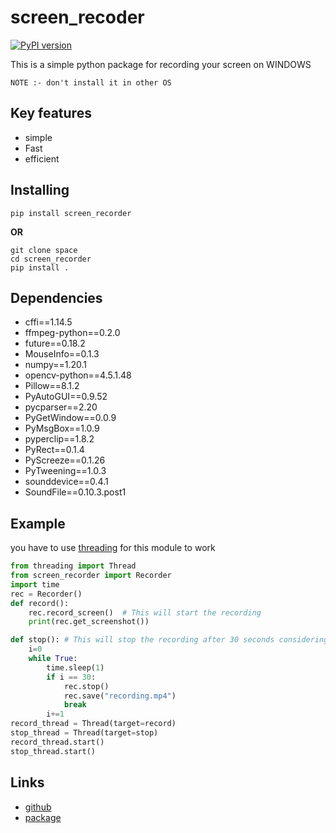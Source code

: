 # screen_recoder

[![PyPI version](https://badge.fury.io/py/screen_recorder.svg)](https://badge.fury.io/py/screen_recorder)


This is a simple python package for recording your screen on WINDOWS

``NOTE :- don't install it in other OS``

## Key features
* simple
* Fast
* efficient

## Installing

```
pip install screen_recorder
```

**OR**

```
git clone space
cd screen_recorder
pip install .
```
## Dependencies
* cffi==1.14.5
* ffmpeg-python==0.2.0
* future==0.18.2
* MouseInfo==0.1.3
* numpy==1.20.1
* opencv-python==4.5.1.48
* Pillow==8.1.2
* PyAutoGUI==0.9.52
* pycparser==2.20
* PyGetWindow==0.0.9
* PyMsgBox==1.0.9
* pyperclip==1.8.2
* PyRect==0.1.4
* PyScreeze==0.1.26
* PyTweening==1.0.3
* sounddevice==0.4.1
* SoundFile==0.10.3.post1

## Example
you have to use [threading](https://realpython.com/intro-to-python-threading/) for this module to work
```python
from threading import Thread
from screen_recorder import Recorder
import time
rec = Recorder() 
def record():
    rec.record_screen()  # This will start the recording
    print(rec.get_screenshot())

def stop(): # This will stop the recording after 30 seconds considering it takes 0 seconds inside the loop
    i=0
    while True:
        time.sleep(1)
        if i == 30:
            rec.stop()
            rec.save("recording.mp4")
            break
        i+=1
record_thread = Thread(target=record)
stop_thread = Thread(target=stop)
record_thread.start()
stop_thread.start()
```
## Links
* [github](https://github.com/Pranav433/screen_recorder)
* [package]()
